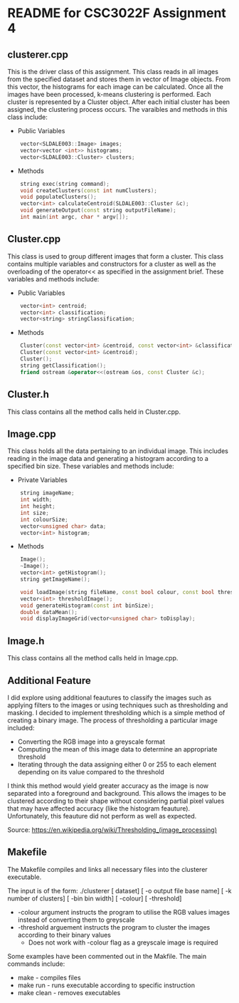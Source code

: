 # README for CSC3022F Assignment 4

## clusterer.cpp
This is the driver class of this assignment. This class reads in all images from the specified dataset and stores them in vector of Image objects. From this vector, the histograms for each image can be calculated. Once all the images have been processed, k-means clustering is performed. Each cluster is represented by a Cluster object. After each initial cluster has been assigned, the clustering process occurs. The varaibles and methods in this class include:

* Public Variables
```cpp
    vector<SLDALE003::Image> images;
    vector<vector <int>> histograms;
    vector<SLDALE003::Cluster> clusters;
```
* Methods
```cpp
    string exec(string command);
    void createClusters(const int numClusters);
    void populateClusters();
    vector<int> calculateCentroid(SLDALE003::Cluster &c);
    void generateOutput(const string outputFileName);
    int main(int argc, char * argv[]);
```

## Cluster.cpp
This class is used to group different images that form a cluster. This class contains multiple variables and constructors for a cluster as well as the overloading of the operator<< as specified in the assignment brief. These variables and methods include:

* Public Variables
```cpp
    vector<int> centroid;
    vector<int> classification;
    vector<string> stringClassification;
```
* Methods
```cpp
    Cluster(const vector<int> &centroid, const vector<int> &classification, const vector<string> &stringClassification);
    Cluster(const vector<int> &centroid);
    Cluster();
    string getClassification();
    friend ostream &operator<<(ostream &os, const Cluster &c);
```


## Cluster.h
This class contains all the method calls held in Cluster.cpp.

## Image.cpp
This class holds all the data pertaining to an individual image. This includes reading in the image data and generating a histogram according to a specified bin size. These variables and methods include:

* Private Variables
```cpp
    string imageName;
    int width;
    int height;
    int size;
    int colourSize;
    vector<unsigned char> data;
    vector<int> histogram;
```
* Methods
```cpp
    Image();
    ~Image();
    vector<int> getHistogram();
    string getImageName();

    void loadImage(string fileName, const bool colour, const bool threshold);
    vector<int> thresholdImage();
    void generateHistogram(const int binSize);
    double dataMean();
    void displayImageGrid(vector<unsigned char> toDisplay);
```

## Image.h
This class contains all the method calls held in Image.cpp.

## Additional Feature
I did explore using additional feautures to classify the images such as applying filters to the images or using techniques such as thresholding and masking. I decided to implement thresholding which is a simple method of creating a binary image. The process of thresholding a particular image included:
* Converting the RGB image into a greyscale format
* Computing the mean of this image data to determine an appropriate threshold
* Iterating through the data assigning either 0 or 255 to each element depending on its value compared to the threshold

I think this method would yield greater accuracy as the image is now separated into a foreground and background. This allows the images to be clustered according to their shape without considering partial pixel values that may have affected accuracy (like the histogram feauture). Unfortunately, this feauture did not perform as well as expected.

Source: https://en.wikipedia.org/wiki/Thresholding_(image_processing)

## Makefile
The Makefile compiles and links all necessary files into the clusterer executable. 

The input is of the form: ./clusterer [ dataset] [ -o output file base name] [ -k number of clusters] [ -bin bin width] [ -colour] [ -threshold]
* -colour argument instructs the program to utilise the RGB values images instead of converting them to greyscale
* -threshold arguement instructs the program to cluster the images according to their binary values
    * Does not work with -colour flag as a greyscale image is required

Some examples have been commented out in the Makfile. The main commands include:
* make - compiles files
* make run - runs executable according to specific instruction
* make clean - removes executables